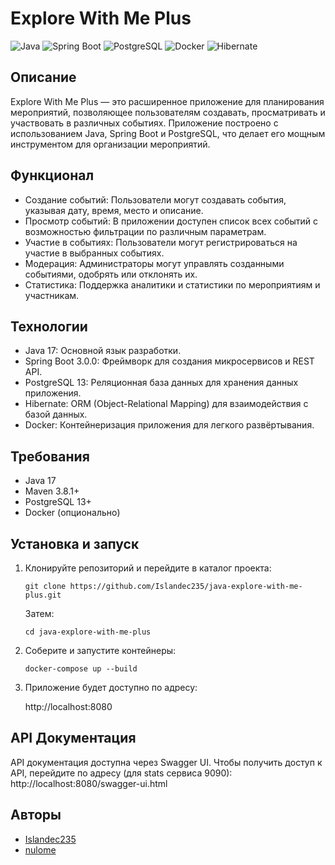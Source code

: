# Explore With Me Plus

![Java](https://img.shields.io/badge/Java-17-blue)
![Spring Boot](https://img.shields.io/badge/Spring%20Boot-3.0.0-brightgreen)
![PostgreSQL](https://img.shields.io/badge/PostgreSQL-13-blue)
![Docker](https://img.shields.io/badge/Docker-20.10.17-blue)
![Hibernate](https://img.shields.io/badge/Hibernate-5.6.9-blue)

## Описание

Explore With Me Plus — это расширенное приложение для планирования мероприятий, позволяющее пользователям создавать, просматривать и участвовать в различных событиях. Приложение построено с использованием Java, Spring Boot и PostgreSQL, что делает его мощным инструментом для организации мероприятий.

## Функционал

- Создание событий: Пользователи могут создавать события, указывая дату, время, место и описание.
- Просмотр событий: В приложении доступен список всех событий с возможностью фильтрации по различным параметрам.
- Участие в событиях: Пользователи могут регистрироваться на участие в выбранных событиях.
- Модерация: Администраторы могут управлять созданными событиями, одобрять или отклонять их.
- Статистика: Поддержка аналитики и статистики по мероприятиям и участникам.

## Технологии

- Java 17: Основной язык разработки.
- Spring Boot 3.0.0: Фреймворк для создания микросервисов и REST API.
- PostgreSQL 13: Реляционная база данных для хранения данных приложения.
- Hibernate: ORM (Object-Relational Mapping) для взаимодействия с базой данных.
- Docker: Контейнеризация приложения для легкого развёртывания.

## Требования

- Java 17
- Maven 3.8.1+
- PostgreSQL 13+
- Docker (опционально)

## Установка и запуск

1. Клонируйте репозиторий и перейдите в каталог проекта:
  
       git clone https://github.com/Islandec235/java-explore-with-me-plus.git
   
   Затем:
   
       cd java-explore-with-me-plus
   
3. Соберите и запустите контейнеры:
  
       docker-compose up --build
   
4. Приложение будет доступно по адресу:
  
   http://localhost:8080
   
## API Документация

API документация доступна через Swagger UI. Чтобы получить доступ к API, перейдите по адресу (для stats сервиса 9090):
http://localhost:8080/swagger-ui.html

## Авторы
- [Islandec235](https://github.com/Islandec235)
- [nulome](https://github.com/nulome)
